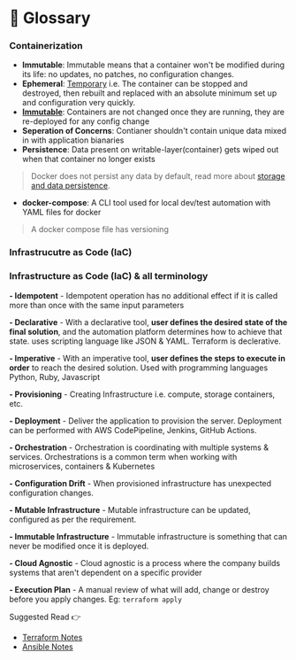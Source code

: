 # 📙 Glossary

### Containerization

* **Immutable**: Immutable means that a container won't be modified during its life: no updates, no patches, no configuration changes.
* **Ephemeral**: [Temporary](https://dictionary.cambridge.org/dictionary/english/ephemeral) i.e. The container can be stopped and destroyed, then rebuilt and replaced with an absolute minimum set up and configuration very quickly.
* [**Immutable**](https://blog.maheshrjl.com/iacterms): Containers are not changed once they are running, they are re-deployed for any config change
* **Seperation of Concerns**: Contianer shouldn't contain unique data mixed in with application bianaries
* **Persistence**: Data present on writable-layer(container) gets wiped out when that container no longer exists

> Docker does not persist any data by default, read more about [storage and data persistence](https://docs.docker.com/storage/).

* **docker-compose**: A CLI tool used for local dev/test automation with YAML files for docker

> A docker compose file has versioning

### Infrastrucutre as Code (IaC)

### Infrastructure as Code (IaC) & all terminology

**- Idempotent** - Idempotent operation has no additional effect if it is called more than once with the same input parameters

**- Declarative** - With a declarative tool, **user defines the desired state of the final solution**, and the automation platform determines how to achieve that state. uses scripting language like JSON & YAML. Terraform is declerative.

**- Imperative** - With an imperative tool, **user defines the steps to execute in order** to reach the desired solution. Used with programming languages Python, Ruby, Javascript

**- Provisioning** - Creating Infrastructure i.e. compute, storage containers, etc.

**- Deployment** - Deliver the application to provision the server. Deployment can be performed with AWS CodePipeline, Jenkins, GitHub Actions.

**- Orchestration** - Orchestration is coordinating with multiple systems & services. Orchestrations is a common term when working with microservices, containers & Kubernetes

**- Configuration Drift** - When provisioned infrastructure has unexpected configuration changes.

**- Mutable Infrastructure** - Mutable infrastructure can be updated, configured as per the requirement.

**- Immutable Infrastructure** - Immutable infrastructure is something that can never be modified once it is deployed.

**- Cloud Agnostic** - Cloud agnostic is a process where the company builds systems that aren't dependent on a specific provider

**- Execution Plan** - A manual review of what will add, change or destroy before you apply changes. Eg: `terraform apply`

Suggested Read 👉

* [Terraform Notes](https://notes.maheshrjl.com/terraform)
* [Ansible Notes](https://notes.maheshrjl.com/ansible)
